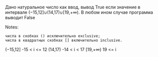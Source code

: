 Дано натуральное число как ввод, вывод True если значение в интервале (−15,12]∪(14,17)∪[19,+∞). В любом ином случае программа выводит False

Notes:

    числа в скобках () исключительно exclusive;
    числа в квадратных скобках [] включительно inclusive.

(−15,12]  -15 < i <= 12
(14,17)     -14 < i < 17
[19,+∞)    19 <= i
